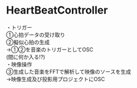 # HeartBeatController
・トリガー  
①心拍データの受け取り  
②擬似心拍の生成  
->①②を音楽のトリガーとしてOSC  
(間に何か入る!?)  
・映像操作  
③生成した音楽をFFTで解析して映像のソースを生成  
->映像生成及び投影用プロジェクトにOSC  

